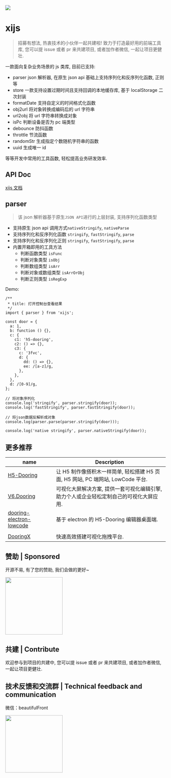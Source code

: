 ![](http://cdn.dooring.cn/dr/xijs.png)

# xijs

> 招募有想法, 热衷技术的小伙伴一起共建啦! 致力于打造最好用的前端工具库, 您可以提 issue 或者 pr 来共建项目, 或者加作者微信, 一起让项目更健壮.

一款面向复杂业务场景的 js 类库, 目前已支持:

- parser json 解析器, 在原生 json api 基础上支持序列化和反序列化函数, 正则等
- store 一款支持设置过期时间且支持回调的本地缓存库, 基于 localStorage 二次封装
- formatDate 支持自定义的时间格式化函数
- obj2url 将对象转换成编码后的 url 字符串
- url2obj 将 url 字符串转换成对象
- isPc 判断设备是否为 pc 端类型
- debounce 防抖函数
- throttle 节流函数
- randomStr 生成指定个数随机字符串的函数
- uuid 生成唯一 id

等等开发中常用的工具函数, 轻松提高业务研发效率.

## API Doc

[xijs 文档](http://h5.dooring.cn/xijs)

## parser

> 该 json 解析器基于原生`JSON API`进行的上层封装, 支持序列化函数类型

- 支持原生 json api 调用方式`nativeStringify`, `nativeParse`
- 支持序列化和反序列化函数 `stringify`, `fastStringify`, `parse`
- 支持序列化和反序列化正则 `stringify`, `fastStringify`, `parse`
- 内置开箱即用的工具方法
  - 判断函数类型 `isFunc`
  - 判断对象类型 `isObj`
  - 判断数组类型 `isArr`
  - 判断对象或数组类型 `isArrOrObj`
  - 判断正则类型 `isRegExp`

Demo:

```tsx
/**
 * title: 打开控制台查看结果
 */
import { parser } from 'xijs';

const door = {
  a: 1,
  b: function () {},
  c: {
    c1: 'h5-dooring',
    c2: () => {},
    c3: {
      c: '3fvc',
      d: {
        dd: () => {},
        ee: /[a-z]/g,
      },
    },
  },
  d: /[0-9]/g,
};

// 将对象序列化
console.log('stringify', parser.stringify(door));
console.log('fastStringify', parser.fastStringify(door));

// 将json数据反解析成对象
console.log(parser.parse(parser.stringify(door)));

console.log('native stringify', parser.nativeStringify(door));
```

## 更多推荐

| name                                                                              | Description                                                                             |
| --------------------------------------------------------------------------------- | --------------------------------------------------------------------------------------- |
| [H5-Dooring](https://github.com/MrXujiang/h5-Dooring)                             | 让 H5 制作像搭积木一样简单, 轻松搭建 H5 页面, H5 网站, PC 端网站, LowCode 平台.         |
| [V6.Dooring](https://github.com/MrXujiang/v6.dooring.public)                      | 可视化大屏解决方案, 提供一套可视化编辑引擎, 助力个人或企业轻松定制自己的可视化大屏应用. |
| [dooring-electron-lowcode](https://github.com/MrXujiang/dooring-electron-lowcode) | 基于 electron 的 H5-Dooring 编辑器桌面端.                                               |
|                                                                                   |
| [DooringX](https://github.com/H5-Dooring/dooringx)                                | 快速高效搭建可视化拖拽平台.                                                             |

## 赞助 | Sponsored

开源不易, 有了您的赞助, 我们会做的更好~

<img src="http://cdn.dooring.cn/dr/WechatIMG2.jpeg" width="180px" />

## 共建 | Contribute

欢迎参与到项目的共建中, 您可以提 issue 或者 pr 来共建项目, 或者加作者微信, 一起让项目更健壮.

## 技术反馈和交流群 | Technical feedback and communication

微信：beautifulFront

<img src="http://cdn.dooring.cn/dr/qtqd_code.png" width="180px" />
